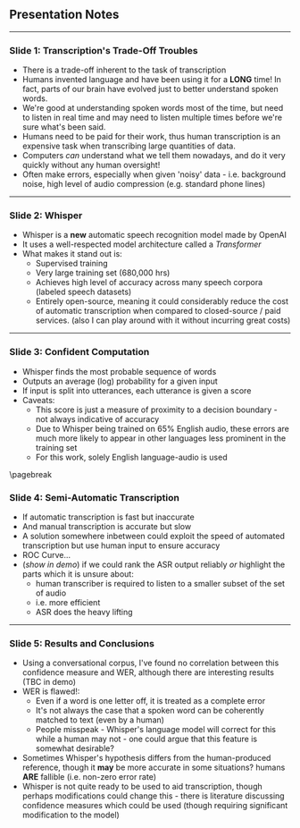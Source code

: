 ## Presentation Notes

---

### Slide 1: Transcription's Trade-Off Troubles

* There is a trade-off inherent to the task of transcription
* Humans invented language and have been using it for a **LONG** time! In fact, parts of our brain have evolved just to better understand spoken words.
* We're good at understanding spoken words most of the time, but need to listen in real time and may need to listen multiple times before we're sure what's been said.
* Humans need to be paid for their work, thus human transcription is an expensive task when transcribing large quantities of data.
* Computers *can* understand what we tell them nowadays, and do it very quickly without any human oversight!
* Often make errors, especially when given 'noisy' data - i.e. background noise, high level of audio compression (e.g. standard phone lines)

---

### Slide 2: Whisper

* Whisper is a **new** automatic speech recognition model made by OpenAI
* It uses a well-respected model architecture called a *Transformer*
* What makes it stand out is:
    + Supervised training
    + Very large training set (680,000 hrs)
    + Achieves high level of accuracy across many speech corpora (labeled speech datasets)
    + Entirely open-source, meaning it could considerably reduce the cost of automatic transcription when compared to closed-source / paid services. (also I can play around with it without incurring great costs)

---

### Slide 3: Confident Computation

* Whisper finds the most probable sequence of words
* Outputs an average (log) probability for a given input
* If input is split into utterances, each utterance is given a score
* Caveats:
    + This score is just a measure of proximity to a decision boundary - not always indicative of accuracy
    + Due to Whisper being trained on 65% English audio, these errors are much more likely to appear in other languages less prominent in the training set
    + For this work, solely English language-audio is used

\pagebreak

### Slide 4: Semi-Automatic Transcription

* If automatic transcription is fast but inaccurate
* And manual transcription is accurate but slow
* A solution somewhere inbetween could exploit the speed of automated transcription but use human input to ensure accuracy
* ROC Curve...
* (*show in demo*) if we could rank the ASR output reliably *or* highlight the parts which it is unsure about:
    + human transcriber is required to listen to a smaller subset of the set of audio
    + i.e. more efficient
    + ASR does the heavy lifting

---

### Slide 5: Results and Conclusions

* Using a conversational corpus, I've found no correlation between this confidence measure and WER, although there are interesting results (TBC in demo)
* WER is flawed!:
    + Even if a word is one letter off, it is treated as a complete error
    + It's not always the case that a spoken word can be coherently matched to text (even by a human)
    + People misspeak - Whisper's language model will correct for this while a human may not - one could argue that this feature is somewhat desirable?
* Sometimes Whisper's hypothesis differs from the human-produced reference, though it **may** be more accurate in some situations? humans **ARE** fallible (i.e. non-zero error rate)
* Whisper is not quite ready to be used to aid transcription, though perhaps modifications could change this - there is literature discussing confidence measures which could be used (though requiring significant modification to the model)
